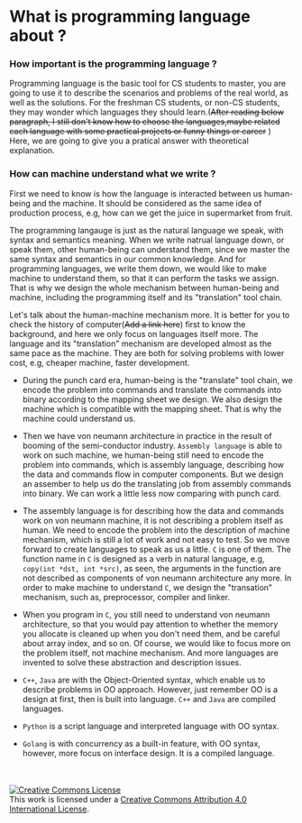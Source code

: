 # What is programming language about ?

### How important is the programming language ?
Programming language is the basic tool for CS students to master, you are going to use it to describe the scenarios and problems of the real world, as well as the solutions. For the freshman CS students, or non-CS students, they may wonder which languages they should learn.(~~After reading below paragraph, I still don't know how to choose the languages,maybe related each language with some practical projects or funny things or career~~ ) Here, we are going to give you a pratical answer with theoretical explanation.

### How can machine understand what we write ?
First we need to know is how the language is interacted between us human-being and the machine. It should be considered as the same idea of production process, e.g, how can we get the juice in supermarket from fruit.

The programming langauge is just as the natural language we speak, with syntax and semantics meaning. When we write natrual language down, or speak them, other human-being can understand them, since we master the same syntax and semantics in our common knowledge. And for programming languages, we write them down, we would like to make machine to understand them, so that it can perform the tasks we assign. That is why we design the whole mechanism between human-being and machine, including the programming itself and its "translation" tool chain.

Let's talk about the human-machine mechanism more. It is better for you to check the history of computer(~~Add a link here~~) first to know the background, and here we only focus on languages itself more. The language and its "translation" mechanism are developed almost as the same pace as the machine. They are both for solving problems with lower cost, e.g, cheaper machine, faster development. 

* During the punch card era, human-being is the "translate" tool chain, we encode the problem into commands and translate the commands into binary according to the mapping sheet we design. We also design the machine which is compatible with the mapping sheet. That is why the machine could understand us.
 
* Then we have von neumann architecture in practice in the result of booming of the semi-conductor industry. `Assembly language` is able to work on such machine, we human-being still need to encode the problem into commands, which is assembly language, describing how the data and commands flow in computer components. But we design an assember to help us do the translating job from assembly commands into binary. We can work a little less now comparing with punch card.

* The assembly language is for describing how the data and commands work on von neumann machine, it is not describing a problem itself as human. We need to encode the problem into the description of machine mechanism, which is still a lot of work and not easy to test. So we move forward to create languages to speak as us a little. `C` is one of them. The function name in `C` is designed as a verb in natural language, e.g, `copy(int *dst, int *src)`, as seen, the arguments in the function are not described as components of von neumann architecture any more. In order to make machine to understand `C`, we design the "transation" mechanism, such as, preprocessor, compiler and linker.

* When you program in `C`, you still need to understand von neumann architecture, so that you would pay attention to whether the memory you allocate is cleaned up when you don't need them, and be careful about array index, and so on. Of course, we would like to focus more on the problem itself, not machine mechanism. And more languages are invented to solve these abstraction and description issues.

* `C++`, `Java` are with the Object-Oriented syntax, which enable us to describe problems in OO approach. However, just remember OO is a design at first, then is built into language. `C++` and `Java` are compiled languages.

* `Python` is a script language and interpreted language with OO syntax.

* `Golang` is with concurrency as a built-in feature, with OO syntax, however, more focus on interface design. It is a compiled language.

<br /><br /><a rel="license" href="http://creativecommons.org/licenses/by/4.0/"><img alt="Creative Commons License" style="border-width:0" src="https://i.creativecommons.org/l/by/4.0/88x31.png" /></a><br />This work is licensed under a <a rel="license" href="http://creativecommons.org/licenses/by/4.0/">Creative Commons Attribution 4.0 International License</a>.
